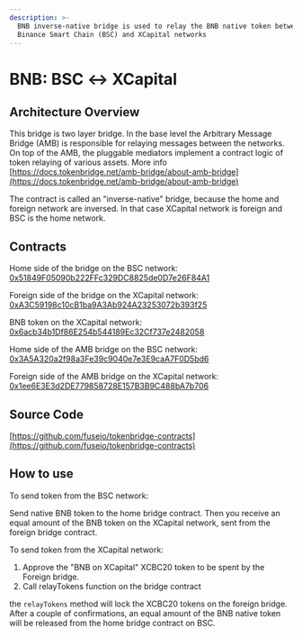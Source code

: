 ```yaml
---
description: >-
  BNB inverse-native bridge is used to relay the BNB native token between
  Binance Smart Chain (BSC) and XCapital networks
---
```


# BNB: BSC ↔ XCapital

## Architecture Overview <a id="architecture-overview"></a>

This bridge is two layer bridge. In the base level the Arbitrary Message Bridge \(AMB\) is responsible for relaying messages between the networks. On top of the AMB, the pluggable mediators implement a contract logic of token relaying of various assets. More info [https://docs.tokenbridge.net/amb-bridge/about-amb-bridge](https://docs.tokenbridge.net/amb-bridge/about-amb-bridge)​‌

The contract is called an "inverse-native" bridge, because the home and foreign network are inversed. In that case XCapital network is foreign and BSC is the home network.‌

## Contracts <a id="contracts"></a>

Home side of the bridge on the BSC network: [0x51849F05090b222FFc329DC8825de0D7e26F84A1](https://bscscan.com/address/0x51849F05090b222FFc329DC8825de0D7e26F84A1)​‌

Foreign side of the bridge on the XCapital network: [0xA3C59198c10cB1ba9A3Ab924A23253072b393f25](https://xcscan.com/address/0xA3C59198c10cB1ba9A3Ab924A23253072b393f25)​‌

BNB token on the XCapital network: [0x6acb34b1Df86E254b544189Ec32Cf737e2482058](https://xcscan.com/address/0x6acb34b1Df86E254b544189Ec32Cf737e2482058/transactions)​‌

Home side of the AMB bridge on the BSC network: [0x3A5A320a2f98a3Fe39c9040e7e3E9caA7F0D5bd6](https://bscscan.com/address/0x3A5A320a2f98a3Fe39c9040e7e3E9caA7F0D5bd6)​‌

Foreign side of the AMB bridge on the XCapital network: [0x1ee6E3E3d2DE779858728E157B3B9C488bA7b706](https://xcscan.com/address/0x1ee6E3E3d2DE779858728E157B3B9C488bA7b706)​‌

## Source Code <a id="source-code"></a>

‌​[https://github.com/fuseio/tokenbridge-contracts](https://github.com/fuseio/tokenbridge-contracts)​‌

## How to use <a id="how-to-use"></a>

To send token from the BSC network:‌

Send native BNB token to the home bridge contract. Then you receive an equal amount of the BNB token on the XCapital network, sent from the foreign bridge contract.‌

To send token from the XCapital network:‌

1. Approve the "BNB on XCapital" XCBC20 token to be spent by the Foreign bridge.
2. Call relayTokens function on the bridge contract

the `relayTokens` method will lock the XCBC20 tokens on the foreign bridge. After a couple of confirmations, an equal amount of the BNB native token will be released from the home bridge contract on BSC.

#### ​ <a id="undefined"></a>

[  
](https://app.gitbook.com/@fuse-1/s/fuse-dev-docs/~/drafts/-MdkekktVnuRGEokLu71/bridges/bridges/eth-fuse-erc20-bridge/@merged)


